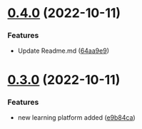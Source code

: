 # [0.4.0](https://github.com/arefathi/free-Web3-resources/compare/v0.3.0...v0.4.0) (2022-10-11)


### Features

* Update Readme.md ([64aa9e9](https://github.com/arefathi/free-Web3-resources/commit/64aa9e93180038a90435ee1ef034fb822ec51ee4))



# [0.3.0](https://github.com/arefathi/free-Web3-resources/compare/e9b84ca97bdb932b265d121c533884e3ee7bb1f3...v0.3.0) (2022-10-11)


### Features

* new learning platform added ([e9b84ca](https://github.com/arefathi/free-Web3-resources/commit/e9b84ca97bdb932b265d121c533884e3ee7bb1f3))



